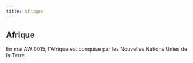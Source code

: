 ```yaml
---
title: Afrique
---
```


Afrique
-------

En mai AW 0015, l'Afrique est conquise par les Nouvelles Nations Unies de la Terre.

